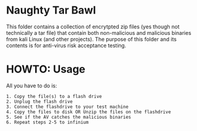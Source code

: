 # Naughty Tar Bawl
This folder contains a collection of encrytpted zip files (yes though not technically a tar file) that contain both non-malicious and malicious binaries from kali Linux (and other projects). The purpose of this folder and its contents is for anti-virus risk acceptance testing. 

# HOWTO: Usage
All you have to do is:
```
1. Copy the file(s) to a flash drive 
2. Unplug the flash drive 
3. Connect the flashdrive to your test machine 
4. Copy the files to disk OR Unzip the files on the flashdrive 
5. See if the AV catches the malicious binaries
6. Repeat steps 2-5 to infinium
```
